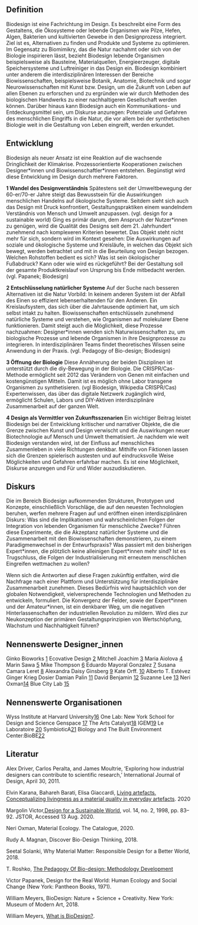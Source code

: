 ## Definition

Biodesign ist eine Fachrichtung im Design. Es beschreibt eine Form des
Gestaltens, die Ökosysteme oder lebende Organismen wie Pilze, Hefen,
Algen, Bakterien und kultivierten Gewebe in den Designprozess
integriert. Ziel ist es, Alternativen zu finden und Produkte und Systeme
zu optimieren. Im Gegensatz zu Biomimikry, das die Natur nachahmt oder
sich von der Biologie inspirieren lässt, bezieht Biodesign lebende
Organismen beispielsweise als Bausteine, Materialquellen,
Energieerzeuger, digitale Speichersysteme und Luftreiniger in das Design
ein. Biodesign kombiniert unter anderem die interdisziplinären
Interessen der Bereiche Biowissenschaften, beispielsweise Botanik,
Anatomie, Biotechnik und sogar Neurowissenschaften mit Kunst bzw.
Design, um die Zukunft von Leben auf allen Ebenen zu erforschen und zu
ergründen wie wir durch Methoden des biologischen Handwerks zu einer
nachhaltigeren Gesellschaft werden können. Darüber hinaus kann Biodesign
auch ein Kommunikations- und Entdeckungsmittel sein, um Diskurse
anzuregen: Potenziale und Gefahren des menschlichen Eingriffs in die
Natur, die vor allem bei der synthetischen Biologie weit in die
Gestaltung von Leben eingreift, werden erkundet.

## Entwicklung

Biodesign als neuer Ansatz ist eine Reaktion auf die wachsende
Dringlichkeit der Klimakrise. Prozessorientierte Kooperationen zwischen
Designer\*innen und Biowissenschaftler\*innen entstehen. Begünstigt wird
diese Entwicklung im Design durch mehrere Faktoren.

**1 Wandel des Designverständnis** Spätestens seit der Umweltbewegung
der 60-er/70-er Jahre steigt das Bewusstsein für die Auswirkungen
menschlichen Handelns auf ökologische Systeme. Seitdem sieht sich auch
das Design mit Druck konfrontiert, Gestaltungspraktiken einem wandelndem
Verständnis von Mensch und Umwelt anzupassen. (vgl. design for a
sustainable world) Ging es primär darum, dem Anspruch der Nutzer\*innen
zu genügen, wird die Qualität des Designs seit dem 21. Jahrhundert
zunehmend nach komplexeren Kriterien bewertet. Das Objekt steht nicht
mehr für sich, sondern wird im Kontext gesehen: Die Auswirkungen auf
soziale und ökologische Systeme und Kreisläufe, in welchen das Objekt
sich bewegt, werden betrachtet und mit in die Beurteilung von Design
bezogen. Welchen Rohstoffen bedient es sich? Was ist sein ökologischer
Fußabdruck? Kann oder wie wird es rückgeführt? Bei der Gestaltung soll
der gesamte Produktkreislauf von Ursprung bis Ende mitbedacht werden.
(vgl. Papanek; Biodesign)

**2 Entschlüsselung natürlicher Systeme** Auf der Suche nach besseren
Alternativen ist die Natur Vorbild: In keinem anderen System ist der
Abfall des Einen so effizient lebenserhaltenden für den Anderen. Ein
Kreislaufsystem, das sich über die Jahrtausende optimiert hat, um sich
selbst intakt zu halten. Biowissenschaften entschlüsseln zunehmend
natürliche Systeme und verstehen, wie Organismen auf molekularer Ebene
funktionieren. Damit steigt auch die Möglichkeit, diese Prozesse
nachzuahmen: Designer\*innen wenden sich Naturwissenschaften zu, um
biologische Prozesse und lebende Organismen in ihre Designprozesse zu
integrieren. In interdisziplinären Teams findet theoretisches Wissen
seine Anwendung in der Praxis. (vgl. Pedagogy of Bio-design; Biodesign)

**3 Öffnung der Biologie** Diese Annäherung der beiden Disziplinen ist
unterstützt durch die diy-Bewegung in der Biologie. Die
CRISPR/Cas-Methode ermöglicht seit 2012 das Verändern von Genen mit
einfachen und kostengünstigen Mitteln. Damit ist es möglich ohne Labor
transgene Organismen zu synthetisieren. (vgl Biodesign, Wikipedia
CRISPR/Cas) Expertenwissen, das über das digitale Netzwerk zugänglich
wird, ermöglicht Schulen, Labors und DIY-Aktiven interdisziplinäre
Zusammenarbeit auf der ganzen Welt.

**4 Design als Vermittler von Zukunftsszenarien** Ein wichtiger Beitrag
leistet Biodesign bei der Entwicklung kritischer und narrativer Objekte,
die die Grenze zwischen Kunst und Design verwischt und die Auswirkungen
neuer Biotechnologie auf Mensch und Umwelt thematisiert. Je nachdem wie
weit Biodesign verstanden wird, ist der Einfluss auf menschliches
Zusammenleben in viele Richtungen denkbar. Mithilfe von Fiktionen lassen
sich die Grenzen spielerisch austesten und auf eindrucksvolle Weise
Möglichkeiten und Gefahren erfahrbar machen. Es ist eine Möglichkeit,
Diskurse anzuregen und Für und Wider auszudiskutieren.

## Diskurs

Die im Bereich Biodesign aufkommenden Strukturen, Prototypen und
Konzepte, einschließlich Vorschläge, die auf den neuesten Technologien
beruhen, werfen mehrere Fragen auf und eröffnen einen interdisziplinären
Diskurs: Was sind die Implikationen und wahrscheinlichen Folgen der
Integration von lebenden Organismen für menschliche Zwecke? Führen diese
Experimente, die die Akzeptanz natürlicher Systeme und die
Zusammenarbeit mit den Biowissenschaften demonstrieren, zu einem
Paradigmenwechsel in der Entwurfspraxis? Was passiert mit den bisherigen
Expert\*innen, die plötzlich keine alleinigen Expert\*innen mehr sind?
Ist es Trugschluss, die Folgen der Industrialisierung mit erneutem
menschlichen Eingreifen wettmachen zu wollen?

Wenn sich die Antworten auf diese Fragen zukünftig entfalten, wird die
Nachfrage nach einer Plattform und Unterstützung für interdisziplinäre
Zusammenarbeit zunehmen. Dieses Bedürfnis wird hauptsächlich von der
globalen Notwendigkeit, vielversprechende Technologien und Methoden zu
entwickeln, formuliert. Die Konvergenz der Felder, sowie der
Expert\*innen und der Amateur\*innen, ist ein denkbarer Weg, um die
negativen Hinterlassenschaften der industriellen Revolution zu mildern.
Wird dies zur Neukonzeption der primären Gestaltungsprinzipien von
Wertschöpfung, Wachstum und Nachhaltigkeit führen?

## Nennenswerte Designer_innen

Ginko Bioworks [1](https://www.ginkgobioworks.com/) Ecovative Design
[2](https://ecovativedesign.com/) Mitchell Joachim
[3](https://www.archinode.com) Maria Aiolova
[4](http://www.terreform.org/people_ma.html) Marin Sawa
[5](https://www.imperial.ac.uk/people/m.sawa) Mike Thompson
[6](http://thoughtcollider.nl) Eduardo Mayoral Gonzalez
[7](https://archiologics.com/fablab-seville/) Susana Camara Leret
[8](https://susanacamaraleret.com) Alexandra Daisy Ginsberg
[9](https://www.daisyginsberg.com/work/echromi-living-colour-from-bacteria)
Kate Orff. [10](https://www.scapestudio.com) Alberto T. Estévez Ginger
Krieg Dosier Damian Palin
[11](https://www.tudelft.nl/en/ceg/about-faculty/departments/materials-mechanics-management-design-3md/sections-labs/materials-environment/staff/dr-d-damian-palin/)
David Benjamin
[12](https://www.arch.columbia.edu/faculty/186-david-benjamin) Suzanne
Lee [13](https://www.launch.org/innovators/suzanne-lee/) Neri
Oxman[14](https://neri.media.mit.edu) Blue City Lab
[15](https://www.are.na/block/7625755)

## Nennenswerte Organisationen

Wyss Institute at Harvard University[16](https://wyss.harvard.edu) One
Lab: New York School for Design and Science Genspace
[17](https://www.genspace.org) The Arts
Catalyst[18](https://www.artscatalyst.org)
IGEM[19](https://igem.org/Main_Page) Le Laboratoire
[20](https://www.lelaboratoirecambridge.com/home)
SymbioticA[21](https://www.symbiotica.uwa.edu.au) Biology and The Built
Environment Center:BioBE[22](https://biobe.uoregon.edu)

## Literatur

Alex Driver, Carlos Peralta, and James Moultrie, ‘Exploring how
industrial designers can contribute to scientific research,’
International Journal of Design, April 30, 2011.

Elvin Karana, Bahareh Barati, Elisa Giaccardi, [Living artefacts.
Conceptualizing livingness as a material quality in everyday artefacts](https://repository.tudelft.nl/islandora/object/uuid:8e5115b3-5d79-49fe-931b-7a5334cbaca2). 2020

Margolin Victor,[Design for a Sustainable World](www.jstor.org/stable/1511853.), vol. 14,
no. 2, 1998, pp. 83–92. JSTOR, Accessed 13
Aug. 2020.

Neri Oxman, Material Ecology. The Catalogue, 2020.

Rudy A. Magnan, Discover Bio-Design Thinking, 2018.

Seetal Solanki, Why Material Matter: Responsible Design for a Better
World, 2018.

T. Roshko, [The Pedagogy Of Bio-design: Methodology Development](https://www.witpress.com/elibrary/wit-transactions-on-ecology-and-the-environment/138/21200)

Victor Papanek, Design for the Real World: Human Ecology and Social
Change (New York: Pantheon Books, 1971).

William Meyers, BioDesign: Nature + Science + Creativity. New York:
Museum of Modern Art, 2018.

William Meyers, [What is BioDesign?](https://arena-attachments.s3.amazonaws.com/7538019/8c395f197a2a799205173a93d4044b20.pdf?1591266574).